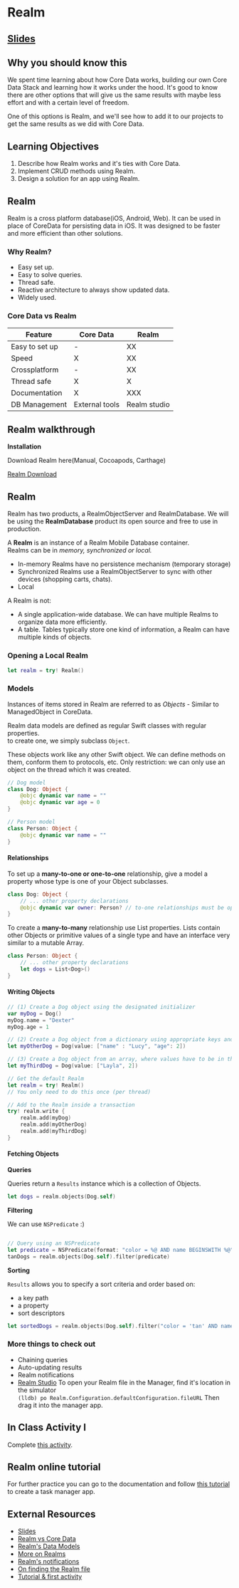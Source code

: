 <!-- Run this slideshow via the following command: -->
<!-- reveal-md README.md -w -->


<!-- .slide: class="header" -->

# Realm

## [Slides](https://make-school-courses.github.io/MOB-2.1-Local-Persistence-in-iOS/Slides/Lesson10/README.html ':ignore')

<!-- > -->

## Why you should know this

We spent time learning about how Core Data works, building our own Core Data Stack and learning how it works under the hood. It's good to know there are other options that will give us the same results with maybe less effort and with a certain level of freedom.

One of this options is Realm, and we'll see how to add it to our projects to get the same results as we did with Core Data.

<!-- > -->

## Learning Objectives

1. Describe how Realm works and it's ties with Core Data.
1. Implement CRUD methods using Realm.
1. Design a solution for an app using Realm.

<!-- > -->

## Realm

Realm is a cross platform database(iOS, Android, Web). It can be used in place of CoreData for persisting data in iOS. It was designed to be faster and more efficient than other solutions.

<!-- > -->

### Why Realm?

- Easy set up.
- Easy to solve queries.
- Thread safe.
- Reactive architecture to always show updated data.
- Widely used.

<!-- > -->

### Core Data vs Realm

| **Feature**     | **Core Data**  | **Realm**      |
| --------------- | -------------- | -------------- |
| Easy to set up  | -              | XX             |
| Speed           | X              | XX             |
| Crossplatform   | -              | XX             |
| Thread safe     | X              | X              |
| Documentation   | X              | XXX            |
| DB Management   | External tools | Realm studio   |

<!-- > -->

## Realm walkthrough

**Installation**

Download Realm here(Manual, Cocoapods, Carthage)

[Realm Download](https://realm.io/docs/swift/latest#installation)

<!-- > -->

## Realm

Realm has two products, a RealmObjectServer and RealmDatabase. We will be using the **RealmDatabase** product its open source and free to use in production.

A **Realm** is an instance of a Realm Mobile Database container.<br>
Realms can be in *memory, synchronized or local.*

- In-memory Realms have no persistence mechanism (temporary storage)
- Synchronized Realms use a RealmObjectServer to sync with other devices (shopping carts, chats).
- Local

<!-- > -->

A Realm is not:
- A single application-wide database. We can have multiple Realms to organize data more efficiently.
- A table. Tables typically store one kind of information, a Realm can have multiple kinds of objects.

<!-- > -->

### Opening a Local Realm

```swift
let realm = try! Realm()
```

<!-- > -->

### Models

Instances of items stored in Realm are referred to as *Objects* - Similar to ManagedObject in CoreData.

Realm data models are defined as regular Swift classes with regular properties.<br>
to create one, we simply subclass `Object`.

These objects work like any other Swift object. We can define methods on them, conform them to protocols, etc. Only restriction: we can only use an object on the thread which it was created.

<!-- > -->

```swift
// Dog model
class Dog: Object {
    @objc dynamic var name = ""
    @objc dynamic var age = 0
}

// Person model
class Person: Object {
    @objc dynamic var name = ""
}
```

<!-- > -->

#### Relationships

To set up a **many-to-one or one-to-one** relationship, give a model a property whose type is one of your Object subclasses.

```swift
class Dog: Object {
    // ... other property declarations
    @objc dynamic var owner: Person? // to-one relationships must be optional
}
```

<!-- > -->

To create a **many-to-many** relationship use List properties. Lists contain other Objects or primitive values of a single type and have an interface very similar to a mutable Array.

```swift
class Person: Object {
    // ... other property declarations
    let dogs = List<Dog>()
}
```

<!-- > -->

#### Writing Objects

```swift
// (1) Create a Dog object using the designated initializer
var myDog = Dog()
myDog.name = "Dexter"
myDog.age = 1

// (2) Create a Dog object from a dictionary using appropriate keys and values
let myOtherDog = Dog(value: ["name" : "Lucy", "age": 2])

// (3) Create a Dog object from an array, where values have to be in the same order as the properties in the model.
let myThirdDog = Dog(value: ["Layla", 2])

// Get the default Realm
let realm = try! Realm()
// You only need to do this once (per thread)

// Add to the Realm inside a transaction
try! realm.write {
    realm.add(myDog)
    realm.add(myOtherDog)
    realm.add(myThirdDog)
}

```

<!-- > -->

#### Fetching Objects

**Queries**

Queries return a `Results` instance which is a collection of Objects.

```swift
let dogs = realm.objects(Dog.self)
```

<!-- > -->

**Filtering**

We can use `NSPredicate` :)

```swift

// Query using an NSPredicate
let predicate = NSPredicate(format: "color = %@ AND name BEGINSWITH %@", "tan", "B")
tanDogs = realm.objects(Dog.self).filter(predicate)

```

<!-- > -->

**Sorting**

`Results` allows you to specify a sort criteria and order based on:
- a key path
- a property
- sort descriptors

```swift
let sortedDogs = realm.objects(Dog.self).filter("color = 'tan' AND name BEGINSWITH 'B'").sorted(byKeyPath: "name")
```

<!-- > -->

### More things to check out
- Chaining queries
- Auto-updating results
- Realm notifications
- [Realm Studio](https://realm.io/products/realm-studio/#download-studio)
  To open your Realm file in the Manager, find it's location in the simulator<br>
  `(lldb) po Realm.Configuration.defaultConfiguration.fileURL` Then drag it into the manager app.

<!-- > -->

## In Class Activity I

Complete [this activity](https://github.com/Make-School-Courses/MOB-2.1-Local-Persistence-in-iOS/blob/master/Lessons/Lesson10/assignments/realm.md).

<!-- > -->

## Realm online tutorial

For further practice you can go to the documentation and follow [this tutorial](https://docs.mongodb.com/realm/tutorial/ios-swift/) to create a task manager app.


## External Resources
- [Slides](https://docs.google.com/presentation/d/1pJCtx0sLkRzIvqfhDOyD2MRVCu78pcck2JL-bL2Wefc/edit?usp=sharing)
- [Realm vs Core Data](http://www.rockersinfo.com/blog/realm-database-vs-coredata/)
- [Realm's Data Models](https://realm.io/docs/data-model)
- [More on Realms](https://realm.io/docs/swift/latest/#realms)
- [Realm's notifications](https://realm.io/docs/swift/latest/#notifications)
- [On finding the Realm file](https://stackoverflow.com/questions/28465706/how-to-find-my-realm-file)
- [Tutorial & first activity](https://rollout.io/blog/realm-database-tutorial-get-started-quickly-swift/)
